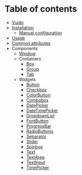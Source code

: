 # Table of contents

* [Vuido](README.md)
* [Installation](installation/README.md)
  * [Manual configuration](installation/manual-configuration.md)
* [Usage](usage.md)
* [Common attributes](common-attributes.md)
* Components
  * [Window](components/window.md)
  * Containers
    * [Box](components/containers/box.md)
    * [Group](components/containers/group.md)
    * [Tab](components/containers/tab.md)
  * Widgets
    * [Button](components/widgets/button.md)
    * [Checkbox](components/widgets/checkbox.md)
    * [ColorButton](components/widgets/colorbutton.md)
    * [Combobox](components/widgets/combobox.md)
    * [DatePicker](components/widgets/datepicker.md)
    * [DateTimePicker](components/widgets/datetimepicker.md)
    * [DropdownList](components/widgets/dropdownlist.md)
    * [FontButton](components/widgets/fontbutton.md)
    * [ProgressBar](components/widgets/progressbar.md)
    * [RadioButtons](components/widgets/radiobuttons.md)
    * [Separator](components/widgets/separator.md)
    * [Slider](components/widgets/slider.md)
    * [Spinbox](components/widgets/spinbox.md)
    * [Text](components/widgets/text.md)
    * [TextArea](components/widgets/textarea.md)
    * [TextInput](components/widgets/textinput.md)
    * [TimePicker](components/widgets/timepicker.md)


